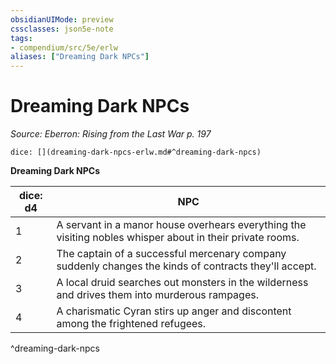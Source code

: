 ```yaml
---
obsidianUIMode: preview
cssclasses: json5e-note
tags:
- compendium/src/5e/erlw
aliases: ["Dreaming Dark NPCs"]
---
```

# Dreaming Dark NPCs
*Source: Eberron: Rising from the Last War p. 197* 

`dice: [](dreaming-dark-npcs-erlw.md#^dreaming-dark-npcs)`

**Dreaming Dark NPCs**

| dice: d4 | NPC |
|----------|-----|
| 1 | A servant in a manor house overhears everything the visiting nobles whisper about in their private rooms. |
| 2 | The captain of a successful mercenary company suddenly changes the kinds of contracts they'll accept. |
| 3 | A local druid searches out monsters in the wilderness and drives them into murderous rampages. |
| 4 | A charismatic Cyran stirs up anger and discontent among the frightened refugees. |
^dreaming-dark-npcs